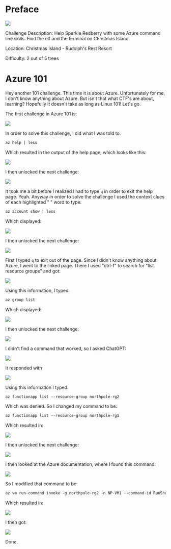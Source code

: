 # Preface
![](../images/Azure-101.jpg)

Challenge Description: Help Sparkle Redberry with some Azure command line skills. Find the elf and the terminal on Christmas Island.

Location: Christmas Island - Rudolph's Rest Resort

Difficulty: 2 out of 5 trees





# Azure 101
Hey another 101 challenge. This time it is about Azure. Unfortunately for me, I don't know anything about Azure. But isn't that what CTF's are about, learning? Hopefully it doesn't take as long as Linux 101! Let's go.

The first challenge in Azure 101 is:

![](../images/Azure-101-part-1.png)

In order to solve this challenge, I did what I was told to. 

```txt
az help | less
```

Which resulted in the output of the help page, which looks like this:

![](../images/Azure-101-output1.jpg)

I then unlocked the next challenge:

![](../images/Azure-101-part-2.png)

It took me a bit before I realized I had to type `q` in order to exit the help page. Yeah. Anyway in order to solve the challenge I used the context clues of each highlighted " " word to type:

```txt
az account show | less
```

Which displayed:

![](../images/Azure-101-output2.jpg)

I then unlocked the next challenge:

![](../images/Azure-101-part-3.png)

First I typed `q` to exit out of the page. Since I didn't know anything about Azure, I went to the linked page. There I used "ctrl-f" to search for "list resource groups" and got:

![](../images/Azure-101-part4.jpg)

Using this information, I typed: 

```txt
az group list
```

Which displayed:

![](../images/Azure-101-output3.jpg)

I then unlocked the next challenge:

![](../images/Azure-101-part-5.png)

I didn't find a command that worked, so I asked ChatGPT:

![](../images/Azure-101-part-7.png)

It responded with

![](../images/Azure-101-part-8.png)

Using this information I typed:

```txt
az functionapp list --resource-group northpole-rg2
```
Which was denied. So I changed my command to be:
```txt
az functionapp list --resource-group northpole-rg1
```
Which resulted in:

![](../images/Azure-101-output4.jpg)

I then unlocked the next challenge:

![](../images/Azure-101-part-9.png)

I then looked at the Azure documentation, where I found this command:

![](../images/Azure-101-part-13.png)

So I modified that command to be:
```txt
az vm run-command invoke -g northpole-rg2 -n NP-VM1 --command-id RunShellScript --scripts 'ls'
```
Which resulted in:

![](../images/Azure-101-part-15.png)

I then got:

![](../images/Azure-101-part-16.png)

Done.




